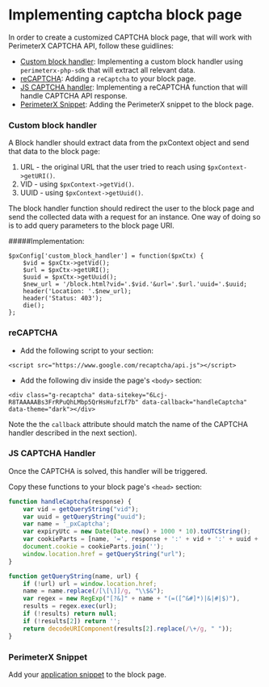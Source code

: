 # Implementing captcha block page

In order to create a customized CAPTCHA block page, that will work with PerimeterX CAPTCHA API, follow these guidlines: 

* [Custom block handler](#blockhandler): Implementing a custom block handler using `perimeterx-php-sdk` that will extract all relevant data.
* [reCAPTCHA](#recaptcha): Adding a `reCaptcha` to your block page.
* [JS CAPTCHA handler](#captchahandler): Implementing a reCAPTCHA function that will handle CAPTCHA API response.
* [PerimeterX Snippet](#pxsnippet): Adding the PerimeterX snippet to the block page.


<a name="blockhandler"></a>
### Custom block handler

A Block handler should extract data from the pxContext object and send that data to the block page:

1. URL - the original URL that the user tried to reach using `$pxContext->getURI()`.
2. VID - using `$pxContext->getVid()`.
3. UUID - using `$pxContext->getUuid()`.

The block handler function should redirect the user to the block page and send the collected data with a request for an instance. One way of doing so is to add query parameters to the block page URI.

#####Implementation:

```
$pxConfig['custom_block_handler'] = function($pxCtx) {
    $vid = $pxCtx->getVid();
    $url = $pxCtx->getURI();
    $uuid = $pxCtx->getUuid();
    $new_url = '/block.html?vid='.$vid.'&url='.$url.'uuid='.$uuid;
    header('Location: '.$new_url);
    header('Status: 403');
    die();
};
```

<a name="recaptcha"></a>
### reCAPTCHA
* Add the following script to your <head> section:

`<script src="https://www.google.com/recaptcha/api.js"></script>`

* Add the following div inside the page's `<body>` section:

```
<div class="g-recaptcha" data-sitekey="6Lcj-R8TAAAAABs3FrRPuQhLMbp5QrHsHufzLf7b" data-callback="handleCaptcha" data-theme="dark"></div>
```

Note the the `callback` attribute should match the name of the CAPTCHA handler described in the next section).

<a name="captchahandler"></a>
### JS CAPTCHA Handler

Once the CAPTCHA is solved, this handler will be triggered.

Copy these functions to your block page's `<head>` section:

```javascript
function handleCaptcha(response) {
    var vid = getQueryString("vid");
    var uuid = getQueryString("uuid");
    var name = '_pxCaptcha';
    var expiryUtc = new Date(Date.now() + 1000 * 10).toUTCString();
    var cookieParts = [name, '=', response + ':' + vid + ':' + uuid + '; expires=', expiryUtc, '; path=/'];
    document.cookie = cookieParts.join('');
    window.location.href = getQueryString("url");
}

function getQueryString(name, url) {
    if (!url) url = window.location.href;
    name = name.replace(/[\[\]]/g, "\\$&");
    var regex = new RegExp("[?&]" + name + "(=([^&#]*)|&|#|$)"),
    results = regex.exec(url);
    if (!results) return null;
    if (!results[2]) return '';
    return decodeURIComponent(results[2].replace(/\+/g, " "));
}
```

<a name="pxsnippet"></a>
### PerimeterX Snippet

Add your [application snippet](https://console.perimeterx.com/#/app/applicationsmgmt) to the block page.
